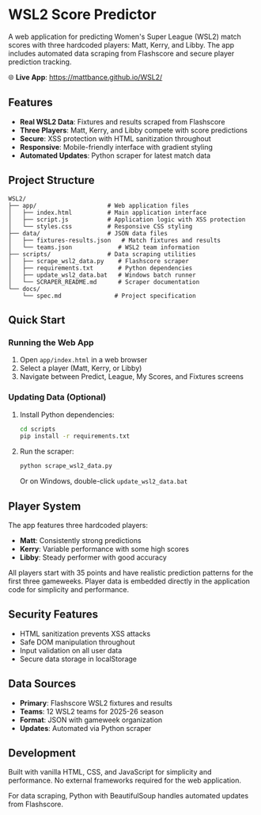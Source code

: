 # WSL2 Score Predictor

A web application for predicting Women's Super League (WSL2) match scores with three hardcoded players: Matt, Kerry, and Libby. The app includes automated data scraping from Flashscore and secure player prediction tracking.

🌐 **Live App**: https://mattbance.github.io/WSL2/

## Features

- **Real WSL2 Data**: Fixtures and results scraped from Flashscore
- **Three Players**: Matt, Kerry, and Libby compete with score predictions
- **Secure**: XSS protection with HTML sanitization throughout
- **Responsive**: Mobile-friendly interface with gradient styling
- **Automated Updates**: Python scraper for latest match data

## Project Structure

```
WSL2/
├── app/                    # Web application files
│   ├── index.html          # Main application interface
│   ├── script.js           # Application logic with XSS protection
│   └── styles.css          # Responsive CSS styling
├── data/                   # JSON data files
│   ├── fixtures-results.json   # Match fixtures and results
│   └── teams.json             # WSL2 team information
├── scripts/                # Data scraping utilities
│   ├── scrape_wsl2_data.py    # Flashscore scraper
│   ├── requirements.txt       # Python dependencies
│   ├── update_wsl2_data.bat   # Windows batch runner
│   └── SCRAPER_README.md      # Scraper documentation
└── docs/
    └── spec.md               # Project specification
```

## Quick Start

### Running the Web App
1. Open `app/index.html` in a web browser
2. Select a player (Matt, Kerry, or Libby)
3. Navigate between Predict, League, My Scores, and Fixtures screens

### Updating Data (Optional)
1. Install Python dependencies:
   ```bash
   cd scripts
   pip install -r requirements.txt
   ```
2. Run the scraper:
   ```bash
   python scrape_wsl2_data.py
   ```
   Or on Windows, double-click `update_wsl2_data.bat`

## Player System

The app features three hardcoded players:
- **Matt**: Consistently strong predictions
- **Kerry**: Variable performance with some high scores  
- **Libby**: Steady performer with good accuracy

All players start with 35 points and have realistic prediction patterns for the first three gameweeks. Player data is embedded directly in the application code for simplicity and performance.

## Security Features

- HTML sanitization prevents XSS attacks
- Safe DOM manipulation throughout
- Input validation on all user data
- Secure data storage in localStorage

## Data Sources

- **Primary**: Flashscore WSL2 fixtures and results
- **Teams**: 12 WSL2 teams for 2025-26 season
- **Format**: JSON with gameweek organization
- **Updates**: Automated via Python scraper

## Development

Built with vanilla HTML, CSS, and JavaScript for simplicity and performance. No external frameworks required for the web application.

For data scraping, Python with BeautifulSoup handles automated updates from Flashscore.